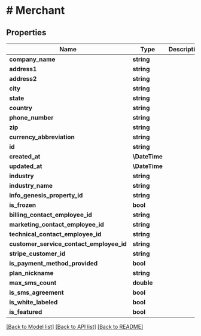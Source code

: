 # # Merchant

## Properties

Name | Type | Description | Notes
------------ | ------------- | ------------- | -------------
**company_name** | **string** |  |
**address1** | **string** |  |
**address2** | **string** |  |
**city** | **string** |  |
**state** | **string** |  |
**country** | **string** |  |
**phone_number** | **string** |  |
**zip** | **string** |  |
**currency_abbreviation** | **string** |  | [optional]
**id** | **string** |  |
**created_at** | **\DateTime** |  |
**updated_at** | **\DateTime** |  |
**industry** | **string** |  |
**industry_name** | **string** |  |
**info_genesis_property_id** | **string** |  |
**is_frozen** | **bool** |  |
**billing_contact_employee_id** | **string** |  |
**marketing_contact_employee_id** | **string** |  |
**technical_contact_employee_id** | **string** |  |
**customer_service_contact_employee_id** | **string** |  |
**stripe_customer_id** | **string** |  |
**is_payment_method_provided** | **bool** |  |
**plan_nickname** | **string** |  |
**max_sms_count** | **double** |  |
**is_sms_agreement** | **bool** |  | [optional]
**is_white_labeled** | **bool** |  | [optional]
**is_featured** | **bool** |  | [optional]

[[Back to Model list]](../../README.md#models) [[Back to API list]](../../README.md#endpoints) [[Back to README]](../../README.md)
